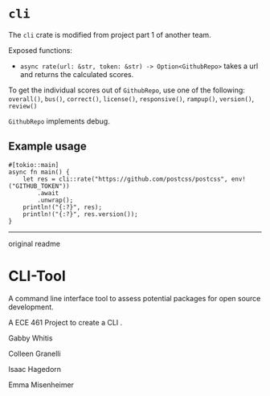 # `cli`

The `cli` crate is modified from project part 1 of another team.

Exposed functions:

- `async rate(url: &str, token: &str) -> Option<GithubRepo>` takes a url and returns the calculated scores.

To get the individual scores out of `GithubRepo`, use one of the following: `overall()`, `bus()`, `correct()`, `license()`, `responsive()`, `rampup()`, `version()`, `review()`

`GithubRepo` implements debug.

## Example usage

```
#[tokio::main]
async fn main() {
    let res = cli::rate("https://github.com/postcss/postcss", env!("GITHUB_TOKEN"))
        .await
        .unwrap();
    println!("{:?}", res);
    println!("{:?}", res.version());
}
```

---

original readme

# CLI-Tool
A command line interface tool to assess potential packages for open source development.

A ECE 461 Project to create a CLI .

Gabby Whitis

Colleen Granelli

Isaac Hagedorn

Emma Misenheimer
